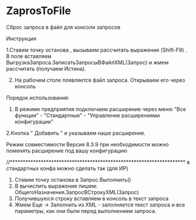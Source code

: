 # ZaprosToFile
Сброс запроса в файл для консоли запросов

Инструкция

1.Ставим точку останова , вызываем рассчитать выражение (Shift-F9) . В поле вставляем ВыгрузкаЗапроса.ЗаписатьЗапросыВФайлXML(Запрос)
и жмем рассчитать (получаем Истина). 

2. На рабочем столе появляется файл запроса. Открываем его через консоль

Порядок использования:

1. В режиме предприятия подключаем расширение через меню "Все функции" - "Стандартные" - "Управление расширениями конфигурации"

2.Кнопка " Добавить " и указываем наше расширение.

Режим совместимости Версия 8.3.9
при необходимости можно поменять расширение под вашу конфигурацию

//********************************************************************
в стандартных конфа можно сделать так
(для ИР)
1. Ставим точку останова в Запрос.Выполнить()
2. В вычислить выражение пишем: ОбщегоНазначения.ЗапросВСтрокуXML(Запрос)
3. Получившуюся строку вставляем в консоль в текст запроса
4. Жмем Еще -> Заполнить из XML - заполняется текст запроса и все параметры, как они были перед выполнением запроса.
